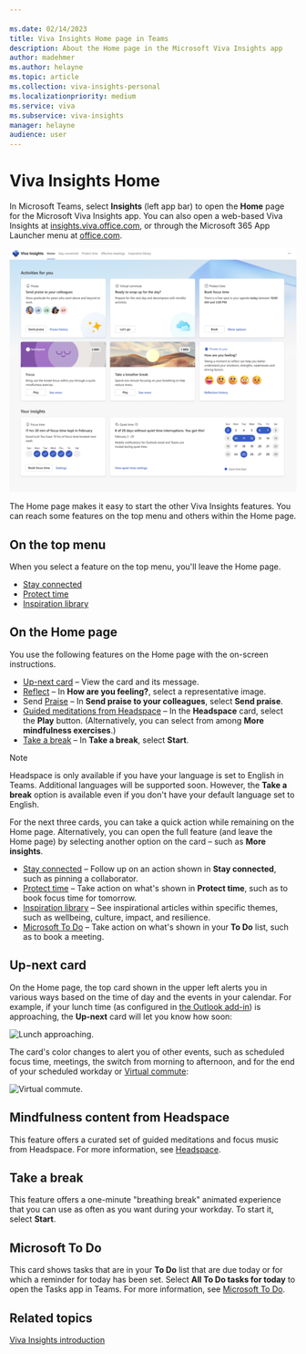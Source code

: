```yaml
---

ms.date: 02/14/2023
title: Viva Insights Home page in Teams
description: About the Home page in the Microsoft Viva Insights app
author: madehmer
ms.author: helayne
ms.topic: article
ms.collection: viva-insights-personal
ms.localizationpriority: medium 
ms.service: viva
ms.subservice: viva-insights
manager: helayne
audience: user
---
```


# Viva Insights Home

In Microsoft Teams, select **Insights** (left app bar) to open the **Home** page for the Microsoft Viva Insights app. You can also open a web-based Viva Insights at [insights.viva.office.com](https://insights.viva.office.com), or through the Microsoft 365 App Launcher menu at [office.com](https://www.office.com).

![Screenshot that shows the Viva Insights Home page.](images/app-home-ic2.png)

The Home page makes it easy to start the other Viva Insights features. You can reach some features on the top menu and others within the Home page.

## On the top menu

When you select a feature on the top menu, you'll leave the Home page.

* [Stay connected](viva-insights-stay-connected.md)
* [Protect time](viva-insights-protect-time.md)
* [Inspiration library](inspiration.md)

## On the Home page

You use the following features on the Home page with the on-screen instructions.  

* [Up-next card](#up-next-card) – View the card and its message.
* [Reflect](viva-insights-reflect.md) – In **How are you feeling?**, select a representative image.
* Send [Praise](viva-insights-praise.md) – In **Send praise to your colleagues**, select **Send praise**.
* [Guided meditations from Headspace](#take-a-break) – In the **Headspace** card, select the **Play** button. (Alternatively, you can select from among **More mindfulness exercises**.)
* [Take a break](#take-a-break) – In **Take a break**, select **Start**.

>[!NOTE]
>Headspace is only available if you have your language is set to English in Teams. Additional languages will be supported soon. However, the **Take a break** option is available even if you don't have your default language set to English.

For the next three cards, you can take a quick action while remaining on the Home page. Alternatively, you can open the full feature (and leave the Home page) by selecting another option on the card &ndash; such as **More insights**.

* [Stay connected](viva-insights-stay-connected.md) – Follow up on an action shown in **Stay connected**, such as pinning a collaborator.
* [Protect time](viva-insights-protect-time.md) – Take action on what's shown in **Protect time**, such as to book focus time for tomorrow.
* [Inspiration library](inspiration.md) – See inspirational articles within specific themes, such as wellbeing, culture, impact, and resilience.
* [Microsoft To Do](#microsoft-to-do) – Take action on what's shown in your **To Do** list, such as to book a meeting.

## Up-next card

On the Home page, the top card shown in the upper left alerts you in various ways based on the time of day and the events in your calendar. For example, if your lunch time (as configured in [the Outlook add-in](../use/use-the-insights.md#set-lunch-hours)) is approaching, the **Up-next** card will let you know how soon:

![Lunch approaching.](images/lunch-break.png)

The card's color changes to alert you of other events, such as scheduled focus time, meetings, the switch from morning to afternoon, and for the end of your scheduled workday or [Virtual commute](viva-insights-virtual-commute.md):

![Virtual commute.](images/virtual-commute.png)

## Mindfulness content from Headspace

This feature offers a curated set of guided meditations and focus music from Headspace. For more information, see [Headspace](viva-insights-headspace.md).

## Take a break

This feature offers a one-minute "breathing break" animated experience that you can use as often as you want during your workday. To start it, select **Start**.

## Microsoft To Do

This card shows tasks that are in your **To Do** list that are due today or for which a reminder for today has been set. Select **All To Do tasks for today** to open the Tasks app in Teams. For more information, see [Microsoft To Do](https://to-do.microsoft.com/tasks/).

## Related topics

[Viva Insights introduction](viva-teams-app.md)


